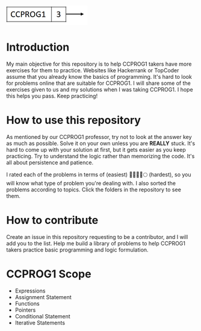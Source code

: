 ![alt text](ccprog1.jpg)

# Introduction

My main objective for this repository is to help CCPROG1 takers have more exercises for them to practice. Websites like Hackerrank or TopCoder assume that you already know the basics of programming. It's hard to look for problems online that are suitable for CCPROG1. I will share some of the exercises given to us and my solutions when I was taking CCPROG1. I hope this helps you pass. Keep practicing!

# How to use this repository

As mentioned by our CCPROG1 professor, try not to look at the answer key as much as possible. Solve it on your own unless you are **REALLY** stuck. It's hard to come up with your solution at first, but it gets easier as you keep practicing. Try to understand the logic rather than memorizing the code. It's all about persistence and patience.

I rated each of the problems in terms of (easiest) 🌚🌘🌗🌖🌕 (hardest), so you will know what type of problem you're dealing with. I also sorted the problems according to topics. Click the folders in the repository to see them.

# How to contribute

Create an issue in this repository requesting to be a contributor, and I will add you to the list. Help me build a library of problems to help CCPROG1 takers practice basic programming and logic formulation.

# CCPROG1 Scope
- Expressions
- Assignment Statement
- Functions
- Pointers
- Conditional Statement
- Iterative Statements
